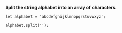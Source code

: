 **Split the string alphabet into an array of characters.**

```
let alphabet = 'abcdefghijklmnopqrstuvwxyz';

alphabet.split('');
```
